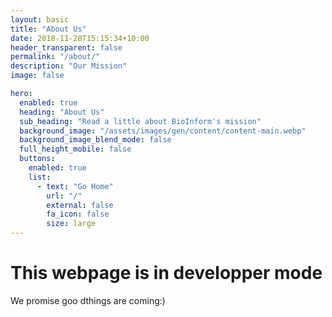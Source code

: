 ```yaml
---
layout: basic
title: "About Us"
date: 2018-11-28T15:15:34+10:00
header_transparent: false
permalink: "/about/"
description: "Our Mission"
image: false

hero:
  enabled: true
  heading: "About Us"
  sub_heading: "Read a little about BioInform's mission"
  background_image: "/assets/images/gen/content/content-main.webp"
  background_image_blend_mode: false
  full_height_mobile: false
  buttons:
    enabled: true
    list:
      - text: "Go Home"
        url: "/"
        external: false
        fa_icon: false
        size: large
---
```

# This webpage is in developper mode

We promise goo dthings are coming:)
